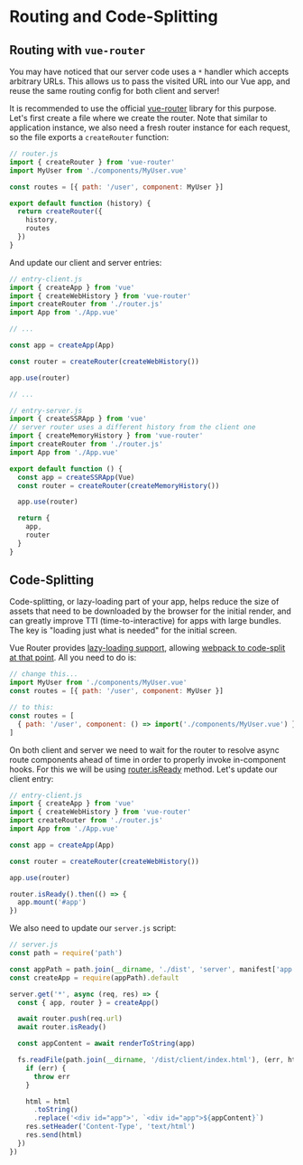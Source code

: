 # Routing and Code-Splitting

## Routing with `vue-router`

You may have noticed that our server code uses a `*` handler which accepts arbitrary URLs. This allows us to pass the visited URL into our Vue app, and reuse the same routing config for both client and server!

It is recommended to use the official [vue-router](https://github.com/vuejs/vue-router-next) library for this purpose. Let's first create a file where we create the router. Note that similar to application instance, we also need a fresh router instance for each request, so the file exports a `createRouter` function:

```js
// router.js
import { createRouter } from 'vue-router'
import MyUser from './components/MyUser.vue'

const routes = [{ path: '/user', component: MyUser }]

export default function (history) {
  return createRouter({
    history,
    routes
  })
}
```

And update our client and server entries:

```js
// entry-client.js
import { createApp } from 'vue'
import { createWebHistory } from 'vue-router'
import createRouter from './router.js'
import App from './App.vue'

// ...

const app = createApp(App)

const router = createRouter(createWebHistory())

app.use(router)

// ...
```

```js
// entry-server.js
import { createSSRApp } from 'vue'
// server router uses a different history from the client one
import { createMemoryHistory } from 'vue-router'
import createRouter from './router.js'
import App from './App.vue'

export default function () {
  const app = createSSRApp(Vue)
  const router = createRouter(createMemoryHistory())

  app.use(router)

  return {
    app,
    router
  }
}
```

## Code-Splitting

Code-splitting, or lazy-loading part of your app, helps reduce the size of assets that need to be downloaded by the browser for the initial render, and can greatly improve TTI (time-to-interactive) for apps with large bundles. The key is "loading just what is needed" for the initial screen.

Vue Router provides [lazy-loading support](https://next.router.vuejs.org/guide/advanced/lazy-loading.html), allowing [webpack to code-split at that point](https://webpack.js.org/guides/code-splitting-async/). All you need to do is:

```js
// change this...
import MyUser from './components/MyUser.vue'
const routes = [{ path: '/user', component: MyUser }]

// to this:
const routes = [
  { path: '/user', component: () => import('./components/MyUser.vue') }
]
```

On both client and server we need to wait for the router to resolve async route components ahead of time in order to properly invoke in-component hooks. For this we will be using [router.isReady](https://next.router.vuejs.org/api/#isready) method. Let's update our client entry:

```js
// entry-client.js
import { createApp } from 'vue'
import { createWebHistory } from 'vue-router'
import createRouter from './router.js'
import App from './App.vue'

const app = createApp(App)

const router = createRouter(createWebHistory())

app.use(router)

router.isReady().then(() => {
  app.mount('#app')
})
```

We also need to update our `server.js` script:

```js
// server.js
const path = require('path')

const appPath = path.join(__dirname, './dist', 'server', manifest['app.js'])
const createApp = require(appPath).default

server.get('*', async (req, res) => {
  const { app, router } = createApp()

  await router.push(req.url)
  await router.isReady()

  const appContent = await renderToString(app)

  fs.readFile(path.join(__dirname, '/dist/client/index.html'), (err, html) => {
    if (err) {
      throw err
    }

    html = html
      .toString()
      .replace('<div id="app">', `<div id="app">${appContent}`)
    res.setHeader('Content-Type', 'text/html')
    res.send(html)
  })
})
```
